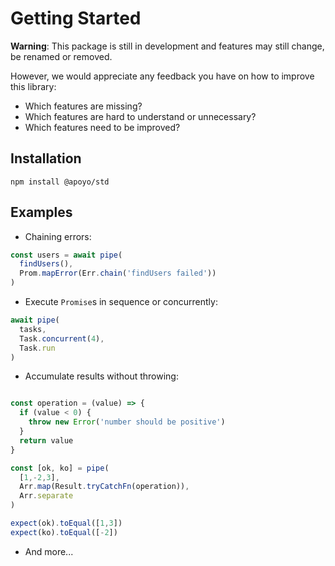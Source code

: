 # Getting Started

**Warning**: This package is still in development and features may still change, be renamed or removed.

However, we would appreciate any feedback you have on how to improve this library:

- Which features are missing?
- Which features are hard to understand or unnecessary?
- Which features need to be improved?

## Installation

`npm install @apoyo/std`

## Examples

- Chaining errors:

```ts
const users = await pipe(
  findUsers(),
  Prom.mapError(Err.chain('findUsers failed'))
)
```

- Execute `Promise`s in sequence or concurrently:

```ts
await pipe(
  tasks,
  Task.concurrent(4),
  Task.run
)
```

- Accumulate results without throwing:

```ts

const operation = (value) => {
  if (value < 0) {
    throw new Error('number should be positive')
  }
  return value
}

const [ok, ko] = pipe(
  [1,-2,3],
  Arr.map(Result.tryCatchFn(operation)),
  Arr.separate
)

expect(ok).toEqual([1,3])
expect(ko).toEqual([-2])
```

- And more...

